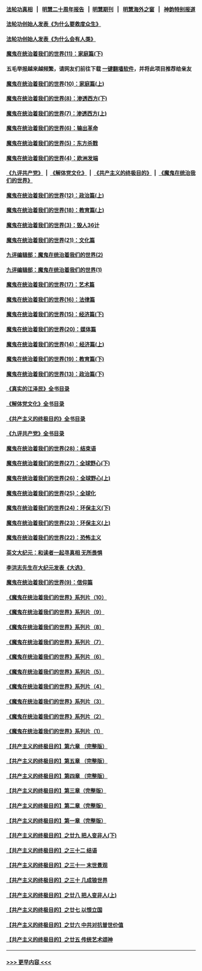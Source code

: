 #### [法轮功真相](https://github.com/gfw-breaker/truth/blob/master/README.md?t=0) &nbsp;&nbsp;|&nbsp;&nbsp; [明慧二十周年报告](https://github.com/gfw-breaker/mh-reports/blob/master/README.md?t=0) &nbsp;&nbsp;|&nbsp;&nbsp;[明慧期刊](https://github.com/gfw-breaker/mh-qikan) &nbsp;&nbsp;|&nbsp;&nbsp; [明慧海外之窗](https://github.com/gfw-breaker/mh-news/blob/master/README.md?t=0) &nbsp;&nbsp;|&nbsp;&nbsp; [神韵特别报道](https://github.com/gfw-breaker/mh-news/blob/master/shenyun.md?t=0)
#### [法轮功创始人发表《为什么要救度众生》](../pages/nsc422/n13975246.md?t=06110643) 
#### [法轮功创始人发表《为什么会有人类》](../pages/nsc422/n13912117.md?t=06110643) 
#### [魔鬼在统治着我们的世界(11)：家庭篇(下)](../pages/nsc422/n10440961.md?t=06110643) 
#### 五毛举报越来越频繁，请网友们前往下载 [一键翻墙软件](https://github.com/gfw-breaker/ssr-accounts)，并将此项目推荐给亲友
#### [魔鬼在统治着我们的世界(10)：家庭篇(上)](../pages/nsc422/n10435448.md?t=06110643) 
#### [魔鬼在统治着我们的世界(8)：渗透西方(下)](../pages/nsc422/n10429603.md?t=06110643) 
#### [魔鬼在统治着我们的世界(7)：渗透西方(上)](../pages/nsc422/n10426013.md?t=06110643) 
#### [魔鬼在统治着我们的世界(6)：输出革命](../pages/nsc422/n10421536.md?t=06110643) 
#### [魔鬼在统治着我们的世界(5)：东方杀戮](../pages/nsc422/n10417707.md?t=06110643) 
#### [魔鬼在统治着我们的世界(4)：欧洲发端](../pages/nsc422/n10414890.md?t=06110643) 
#### [《九评共产党》](https://github.com/begood0513/9ping.md/blob/master/README.md) &nbsp;|&nbsp; [《解体党文化》](../../../../jtdwh.md/blob/master/README.md)  &nbsp;|&nbsp; [《共产主义的终极目的》](../../../../gczydzjmd.md/blob/master/README.md) &nbsp;|&nbsp; [《魔鬼在统治我们的世界》](../../../../mgztzwmdsj.md/blob/master/README.md) 
#### [魔鬼在统治着我们的世界(12)：政治篇(上)](../pages/nsc422/n10444576.md?t=06110643) 
#### [魔鬼在统治着我们的世界(18)：教育篇(上)](../pages/nsc422/n10526970.md?t=06110643) 
#### [魔鬼在统治着我们的世界(3)：毁人36计](../pages/nsc422/n10411583.md?t=06110643) 
#### [魔鬼在统治着我们的世界(21)：文化篇](../pages/nsc422/n10597706.md?t=06110643) 
#### [九评编辑部：魔鬼在统治着我们的世界(2)](../pages/nsc422/n10410036.md?t=06110643) 
#### [九评编辑部：魔鬼在统治着我们的世界(1)](../pages/nsc422/n10406825.md?t=06110643) 
#### [魔鬼在统治着我们的世界(17)：艺术篇](../pages/nsc422/n10499093.md?t=06110643) 
#### [魔鬼在统治着我们的世界(16)：法律篇](../pages/nsc422/n10485969.md?t=06110643) 
#### [魔鬼在统治着我们的世界(15)：经济篇(下)](../pages/nsc422/n10469975.md?t=06110643) 
#### [魔鬼在统治着我们的世界(20)：媒体篇](../pages/nsc422/n10586579.md?t=06110643) 
#### [魔鬼在统治着我们的世界(14)：经济篇(上)](../pages/nsc422/n10457370.md?t=06110643) 
#### [魔鬼在统治着我们的世界(19)：教育篇(下)](../pages/nsc422/n10564808.md?t=06110643) 
#### [魔鬼在统治着我们的世界(13)：政治篇(下)](../pages/nsc422/n10448270.md?t=06110643) 
#### [《真实的江泽民》全书目录](../pages/nsc422/n13721399.md?t=06110643) 
#### [《解体党文化》全书目录](../pages/nsc422/n13721157.md?t=06110643) 
#### [《共产主义的终极目的》全书目录](../pages/nsc422/n13721048.md?t=06110643) 
#### [《九评共产党》全书目录](../pages/nsc422/n13708085.md?t=06110643) 
#### [魔鬼在统治着我们的世界(28)：结束语](../pages/nsc422/n10936246.md?t=06110643) 
#### [魔鬼在统治着我们的世界(27)：全球野心(下)](../pages/nsc422/n10928319.md?t=06110643) 
#### [魔鬼在统治着我们的世界(26)：全球野心(上)](../pages/nsc422/n10900318.md?t=06110643) 
#### [魔鬼在统治着我们的世界(25)：全球化](../pages/nsc422/n10788205.md?t=06110643) 
#### [魔鬼在统治着我们的世界(24)：环保主义(下)](../pages/nsc422/n10695307.md?t=06110643) 
#### [魔鬼在统治着我们的世界(23)：环保主义(上)](../pages/nsc422/n10688613.md?t=06110643) 
#### [魔鬼在统治着我们的世界(22)：恐怖主义](../pages/nsc422/n10614727.md?t=06110643) 
#### [英文大纪元：和读者一起寻真相 无所畏惧](../pages/nsc422/n12542027.md?t=06110643) 
#### [李洪志先生在大纪元发表《大选》](../pages/nsc422/n12534746.md?t=06110643) 
#### [魔鬼在统治着我们的世界(9)：信仰篇](../pages/nsc422/n10432159.md?t=06110643) 
#### [《魔鬼在统治着我们的世界》系列片（10）](../pages/nsc422/n12292670.md?t=06110643) 
#### [《魔鬼在统治着我们的世界》系列片（9）](../pages/nsc422/n12290859.md?t=06110643) 
#### [《魔鬼在统治着我们的世界》系列片（8）](../pages/nsc422/n12287445.md?t=06110643) 
#### [《魔鬼在统治着我们的世界》系列片（7）](../pages/nsc422/n12283425.md?t=06110643) 
#### [《魔鬼在统治着我们的世界》系列片（6）](../pages/nsc422/n12282314.md?t=06110643) 
#### [《魔鬼在统治着我们的世界》系列片（5）](../pages/nsc422/n12281419.md?t=06110643) 
#### [《魔鬼在统治着我们的世界》系列片（4）](../pages/nsc422/n12274024.md?t=06110643) 
#### [《魔鬼在统治着我们的世界》系列片（3）](../pages/nsc422/n12271322.md?t=06110643) 
#### [《魔鬼在统治着我们的世界》系列片（2）](../pages/nsc422/n12269049.md?t=06110643) 
#### [《魔鬼在统治着我们的世界》系列片（1）](../pages/nsc422/n12267575.md?t=06110643) 
#### [【共产主义的终极目的】第六章 （完整版）](../pages/nsc422/n11428913.md?t=06110643) 
#### [【共产主义的终极目的】第五章 （完整版）](../pages/nsc422/n11428912.md?t=06110643) 
#### [【共产主义的终极目的】第四章 （完整版）](../pages/nsc422/n11428907.md?t=06110643) 
#### [【共产主义的终极目的】第三章（完整版）](../pages/nsc422/n11428848.md?t=06110643) 
#### [【共产主义的终极目的】第二章（完整版）](../pages/nsc422/n11428831.md?t=06110643) 
#### [【共产主义的终极目的】第一章（完整版）](../pages/nsc422/n11417651.md?t=06110643) 
#### [【共产主义的终极目的】之廿九 把人变非人(下)](../pages/nsc422/n11344140.md?t=06110643) 
#### [【共产主义的终极目的】之三十二 结语](../pages/nsc422/n11360535.md?t=06110643) 
#### [【共产主义的终极目的】之三十一 末世景观](../pages/nsc422/n11351129.md?t=06110643) 
#### [【共产主义的终极目的】之三十 几成狼世界](../pages/nsc422/n11348280.md?t=06110643) 
#### [【共产主义的终极目的】之廿八 把人变非人(上)](../pages/nsc422/n11340492.md?t=06110643) 
#### [【共产主义的终极目的】之廿七 以恨立国](../pages/nsc422/n11336944.md?t=06110643) 
#### [【共产主义的终极目的】之廿六 中共对抗普世价值](../pages/nsc422/n11324785.md?t=06110643) 
#### [【共产主义的终极目的】之廿五 传统艺术颂神](../pages/nsc422/n11296396.md?t=06110643) 

----
#### [ >>> 更早内容 <<< ](../indexes/nsc422-earlier.md)
